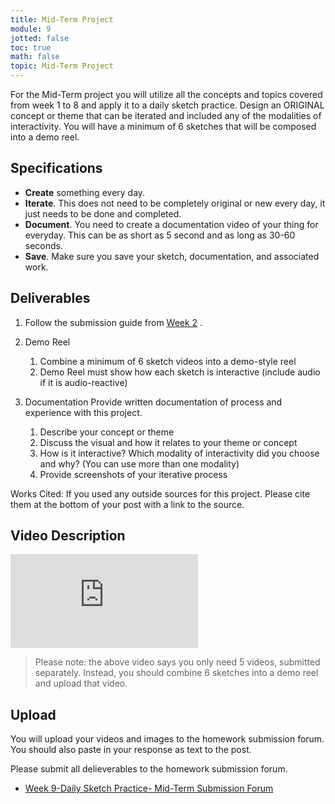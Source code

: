 ```yaml
---
title: Mid-Term Project
module: 9
jotted: false
toc: true
math: false
topic: Mid-Term Project
---
```


For the Mid-Term project you will utilize all the concepts and topics covered from week 1 to 8 and apply it to a daily sketch practice.  Design an ORIGINAL concept or theme that can be iterated and included any of the modalities of interactivity.  You will have a minimum of 6 sketches that will be composed into a demo reel. 

## Specifications

- **Create** something every day.
- **Iterate**. This does not need to be completely original or new every day, it just needs to be done and completed.
- **Document**. You need to create a documentation video of your thing for everyday. This can be as short as 5 second and as long as 30-60 seconds.
- **Save**. Make sure you save your sketch, documentation, and associated work.

## Deliverables

1. Follow the submission guide from [Week 2](https://montana-media-arts.github.io/340-interactive-art/modules/week-2/homework/) .

2. Demo Reel
	1. Combine a minimum of 6 sketch videos into a demo-style reel
	2. Demo Reel must show how each sketch is interactive (include audio if it is audio-reactive)

3. Documentation 
   Provide written documentation of process and experience with this project.
	1. Describe your concept or theme
	2. Discuss the visual and how it relates to your theme or concept
	3. How is it interactive? Which modality of interactivity did you choose and why? (You can use more than one modality)
	4. Provide screenshots of your iterative process

Works Cited: If you used any outside sources for this project.  Please cite them at the bottom of your post with a link to the source.

## Video Description

<div class="embed-responsive embed-responsive-16by9"><iframe class="embed-responsive-item" src="https://www.youtube.com/embed/e9duohvhga4" frameborder="0" allow="accelerometer; autoplay; encrypted-media; gyroscope; picture-in-picture" allowfullscreen></iframe></div>

> Please note: the above video says you only need 5 videos, submitted separately. Instead, you should combine 6 sketches into a demo reel and upload that video.

## Upload

You will upload your videos and images to the homework submission forum. You should also paste in your response as text to the post. 

Please submit all delieverables to the homework submission forum.

- [Week 9-Daily Sketch Practice- Mid-Term Submission Forum](https://moodle.umt.edu/mod/hsuforum/view.php?id=2447346)





